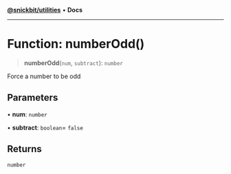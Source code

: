 [**@snickbit/utilities**](../README.md) • **Docs**

***

# Function: numberOdd()

> **numberOdd**(`num`, `subtract`): `number`

Force a number to be odd

## Parameters

• **num**: `number`

• **subtract**: `boolean`= `false`

## Returns

`number`
